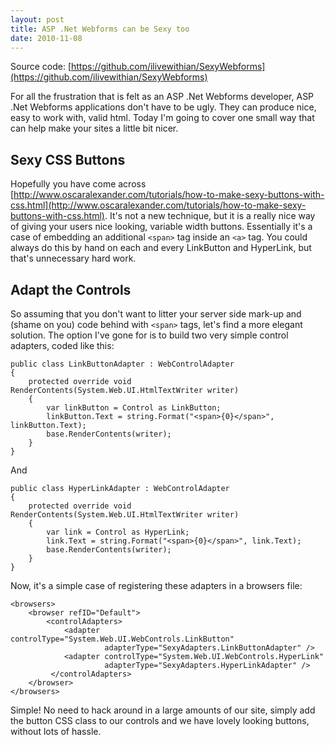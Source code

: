 ```yaml
---
layout: post
title: ASP .Net Webforms can be Sexy too
date: 2010-11-08
---
```


Source code: [https://github.com/ilivewithian/SexyWebforms](https://github.com/ilivewithian/SexyWebforms)

For all the frustration that is felt as an ASP .Net Webforms developer, ASP .Net Webforms applications don't have to be ugly. They can produce nice, easy to work with, valid html. Today I'm going to cover one small way that can help make your sites a little bit nicer.

## Sexy CSS Buttons

Hopefully you have come across [http://www.oscaralexander.com/tutorials/how-to-make-sexy-buttons-with-css.html](http://www.oscaralexander.com/tutorials/how-to-make-sexy-buttons-with-css.html). It's not a new technique, but it is a really nice way of giving your users nice looking, variable width buttons. Essentially it's a case of embedding an additional `<span>` tag inside an `<a>` tag. You could always do this by hand on each and every LinkButton and HyperLink, but that's unnecessary hard work.

## Adapt the Controls

So assuming that you don't want to litter your server side mark-up and (shame on you) code behind with `<span>` tags, let's find a more elegant solution. The option I've gone for is to build two very simple control adapters, coded like this:

    public class LinkButtonAdapter : WebControlAdapter
    {
        protected override void RenderContents(System.Web.UI.HtmlTextWriter writer)
        {
            var linkButton = Control as LinkButton;
            linkButton.Text = string.Format("<span>{0}</span>", linkButton.Text);
            base.RenderContents(writer);
        }
    }

And

    public class HyperLinkAdapter : WebControlAdapter
    {
        protected override void RenderContents(System.Web.UI.HtmlTextWriter writer)
        {
            var link = Control as HyperLink;
            link.Text = string.Format("<span>{0}</span>", link.Text);
            base.RenderContents(writer);
        }
    }

Now, it's a simple case of registering these adapters in a browsers file:


    <browsers>
	    <browser refID="Default">
			<controlAdapters>
				<adapter controlType="System.Web.UI.WebControls.LinkButton"
						 adapterType="SexyAdapters.LinkButtonAdapter" />
				<adapter controlType="System.Web.UI.WebControls.HyperLink"
						 adapterType="SexyAdapters.HyperLinkAdapter" />
			 </controlAdapters>
		</browser>
	</browsers>

Simple! No need to hack around in a large amounts of our site, simply add the button CSS class to our controls and we have lovely looking buttons, without lots of hassle.
